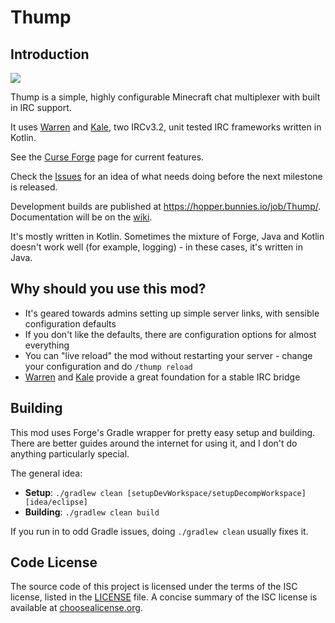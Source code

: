 # Thump

## Introduction

[![](http://cf.way2muchnoise.eu/full_thump_downloads.svg)](https://minecraft.curseforge.com/projects/thump)

Thump is a simple, highly configurable Minecraft chat multiplexer with built in IRC support.

It uses [Warren](https://github.com/WillowChat/Warren) and [Kale](https://github.com/WillowChat/Kale), two IRCv3.2, unit tested IRC frameworks written in Kotlin.

See the [Curse Forge](https://minecraft.curseforge.com/projects/thump) page for current features.

Check the [Issues](https://github.com/WillowChat/Thump/issues) for an idea of what needs doing before the next milestone is released.

Development builds are published at https://hopper.bunnies.io/job/Thump/. Documentation will be on the [wiki](https://github.com/WillowChat/Thump/wiki).

It's mostly written in Kotlin. Sometimes the mixture of Forge, Java and Kotlin doesn't work well (for example, logging) - in these cases, it's written in Java.

## Why should you use this mod?

* It's geared towards admins setting up simple server links, with sensible configuration defaults
* If you don't like the defaults, there are configuration options for almost everything
* You can "live reload" the mod without restarting your server - change your configuration and do `/thump reload`
* [Warren](https://github.com/WillowChat/Warren) and [Kale](https://github.com/WillowChat/Kale) provide a great foundation for a stable IRC bridge

## Building
This mod uses Forge's Gradle wrapper for pretty easy setup and building. There are better guides around the internet for using it, and I don't do anything particularly special.

The general idea:
* **Setup**: `./gradlew clean [setupDevWorkspace/setupDecompWorkspace] [idea/eclipse]`
* **Building**: `./gradlew clean build`

If you run in to odd Gradle issues, doing `./gradlew clean` usually fixes it.

## Code License
The source code of this project is licensed under the terms of the ISC license, listed in the [LICENSE](LICENSE.md) file. A concise summary of the ISC license is available at [choosealicense.org](http://choosealicense.com/licenses/isc/).

